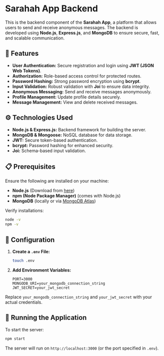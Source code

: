 # Sarahah App Backend

This is the backend component of the **Sarahah App**, a platform that allows users to send and receive anonymous messages. The backend is developed using **Node.js**, **Express.js**, and **MongoDB** to ensure secure, fast, and scalable communication.

## 🚀 Features

- **User Authentication:** Secure registration and login using **JWT (JSON Web Tokens)**.
- **Authorization:** Role-based access control for protected routes.
- **Password Hashing:** Strong password encryption using **bcrypt**.
- **Input Validation:** Robust validation with **Joi** to ensure data integrity.
- **Anonymous Messaging:** Send and receive messages anonymously.
- **Profile Management:** Update profile details securely.
- **Message Management:** View and delete received messages.

## ⚙️ Technologies Used

- **Node.js & Express.js:** Backend framework for building the server.
- **MongoDB & Mongoose:** NoSQL database for data storage.
- **JWT:** Secure token-based authentication.
- **bcrypt:** Password hashing for enhanced security.
- **Joi:** Schema-based input validation.

## 📋 Prerequisites

Ensure the following are installed on your machine:

- **Node.js** (Download from [here](https://nodejs.org/))
- **npm (Node Package Manager)** (comes with Node.js)
- **MongoDB** (locally or via [MongoDB Atlas](https://www.mongodb.com/cloud/atlas))

Verify installations:

```bash
node -v
npm -v
```


## 🔐 Configuration

1. **Create a `.env` File:**

   ```bash
   touch .env
   ```

2. **Add Environment Variables:**

   ```env
   PORT=3000
   MONGODB_URI=your_mongodb_connection_string
   JWT_SECRET=your_jwt_secret
   ```

Replace `your_mongodb_connection_string` and `your_jwt_secret` with your actual credentials.

## 🏃 Running the Application

To start the server:

```bash
npm start
```

The server will run on `http://localhost:3000` (or the port specified in `.env`).


